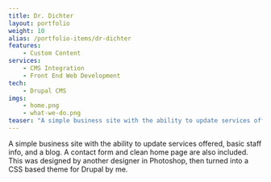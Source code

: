 ```yaml
---
title: Dr. Dichter
layout: portfolio
weight: 10
alias: /portfolio-items/dr-dichter
features:
    - Custom Content
services:
    - CMS Integration
    - Front End Web Development
tech:
    - Drupal CMS
imgs:
    - home.png
    - what-we-do.png
teaser: "A simple business site with the ability to update services offered, basic staff info, and a blog."
---
```

A simple business site with the ability to update services offered, basic staff info, and a blog. A contact form and clean home page are also included. This was designed by another designer in Photoshop, then turned into a CSS based theme for Drupal by me.
